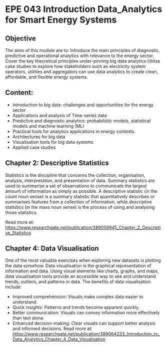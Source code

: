 # EPE 043 Introduction Data_Analytics for Smart Energy Systems
## Objective
The aims of this module are to:
Introduce the main principles of diagnostic, predictive and operational analytics with relevance to the energy sector.
Cover the key theoretical principles under-pinning big data analytics
Utilise case studies to explore how stakeholders such as electricity system operators, utilities and aggregators can use data analytics to create clean, affordable, and flexible energy systems.
## 


## Content:
* Introduction to big data: challenges and opportunities for the energy sector
* Applications and analysis of Time-series data
* Predictive and diagnostic analytics: probabilistic models, statistical models and machine learning (ML)
* Practical tools for analytics applications in energy contexts
* Architectures for big data
* Visualisation tools for big data systems
* Applied case studies


## Chapter 2: Descriptive Statistics
Statistics is the discipline that concerns the collection, organisation, analysis, interpretation, and presentation of data.
Summary statistics are used to summarise a set of observations to communicate the largest amount of information as simply as possible.
A descriptive statistic (in the count noun sense) is a summary statistic that quantitatively describes or summarises features from a collection of information, while descriptive statistics (in the mass noun sense) is the process of using and analysing those statistics. 

Read more at: [https://www.researchgate.net/publication/389059945_Chapter_2_Descriptive_Statistics ](https://www.researchgate.net/publication/389059945_Introduction_to_Data_Analytics_Chapter_2_Descriptive_Statistics)

## Chapter 4: Data Visualisation 
One of the most valuable exercises when exploring new datasets is plotting the data somehow. Data visualisation is the graphical representation of information and data. Using visual elements like charts, graphs, and maps, data visualisation tools provide an accessible way to see and understand trends, outliers, and patterns in data.
The benefits of data visualisation include:
* Improved comprehension: Visuals make complex data easier to understand.
* Quick insights: Patterns and trends become apparent quickly.
*	Better communication: Visuals can convey information more effectively than text alone.
*	Enhanced decision-making: Clear visuals can support better analysis and informed decisions.
Read more at: https://www.researchgate.net/publication/389064233_Introduction_to_Data_Analytics_Chapter_4_Data_Visualisation 
